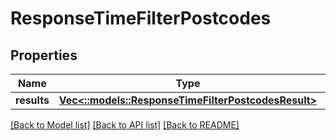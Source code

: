 # ResponseTimeFilterPostcodes

## Properties

Name | Type | Description | Notes
------------ | ------------- | ------------- | -------------
**results** | [**Vec<::models::ResponseTimeFilterPostcodesResult>**](ResponseTimeFilterPostcodesResult.md) |  | 

[[Back to Model list]](../README.md#documentation-for-models) [[Back to API list]](../README.md#documentation-for-api-endpoints) [[Back to README]](../README.md)


